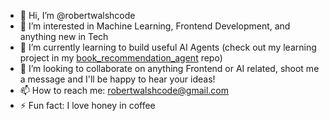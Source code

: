 - 👋 Hi, I’m @robertwalshcode
- 👀 I’m interested in Machine Learning, Frontend Development, and anything new in Tech
- 🌱 I’m currently learning to build useful AI Agents (check out my learning project in my [book_recommendation_agent](https://github.com/robertwalshcode/book_recommendation_agent) repo)
- 💞️ I’m looking to collaborate on anything Frontend or AI related, shoot me a message and I'll be happy to hear your ideas!
- 📫 How to reach me: robertwalshcode@gmail.com
- ⚡ Fun fact: I love honey in coffee

<!---
robertwalshcode/robertwalshcode is a ✨ special ✨ repository because its `README.md` (this file) appears on your GitHub profile.
You can click the Preview link to take a look at your changes.
--->
